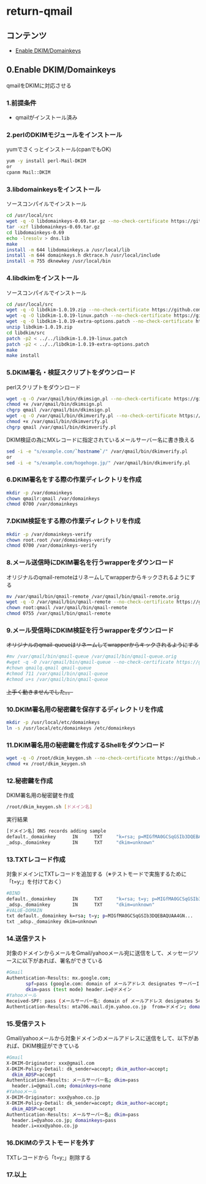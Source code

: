 # return-qmail

## コンテンツ

* [Enable DKIM/Domainkeys](#0enable-dkimdomainkeys)

## 0.Enable DKIM/Domainkeys

qmailをDKIMに対応させる

### 1.前提条件

* qmailがインストール済み

### 2.perlのDKIMモジュールをインストール

yumでさくっとインストール(cpanでもOK)
```sh
yum -y install perl-Mail-DKIM
or
cpanm Mail::DKIM
```

### 3.libdomainkeysをインストール

ソースコンパイルでインストール
```sh
cd /usr/local/src
wget -q -O libdomainkeys-0.69.tar.gz --no-check-certificate https://github.com/corokada/return-qmail/raw/master/libdomainkeys-0.69.tar.gz
tar -xzf libdomainkeys-0.69.tar.gz
cd libdomainkeys-0.69
echo -lresolv > dns.lib
make
install -m 644 libdomainkeys.a /usr/local/lib
install -m 644 domainkeys.h dktrace.h /usr/local/include
install -m 755 dknewkey /usr/local/bin
```

### 4.libdkimをインストール

ソースコンパイルでインストール
```sh
cd /usr/local/src
wget -q -O libdkim-1.0.19.zip --no-check-certificate https://github.com/corokada/return-qmail/raw/master/libdkim-1.0.19.zip
wget -q -O libdkim-1.0.19-linux.patch --no-check-certificate https://github.com/corokada/return-qmail/raw/master/libdkim-1.0.19-linux.patch
wget -q -O libdkim-1.0.19-extra-options.patch --no-check-certificate https://github.com/corokada/return-qmail/raw/master/libdkim-1.0.19-extra-options.patch
unzip libdkim-1.0.19.zip
cd libdkim/src
patch -p2 < ../../libdkim-1.0.19-linux.patch
patch -p2 < ../../libdkim-1.0.19-extra-options.patch
make
make install
```

### 5.DKIM署名・検証スクリプトをダウンロード
perlスクリプトをダウンロード
```sh
wget -q -O /var/qmail/bin/dkimsign.pl --no-check-certificate https://github.com/corokada/return-qmail/raw/master/dkimsign.pl
chmod +x /var/qmail/bin/dkimsign.pl
chgrp qmail /var/qmail/bin/dkimsign.pl
wget -q -O /var/qmail/bin/dkimverify.pl --no-check-certificate https://github.com/corokada/return-qmail/raw/master/dkimverify.pl
chmod +x /var/qmail/bin/dkimverify.pl
chgrp qmail /var/qmail/bin/dkimverify.pl
```
DKIM検証の為にMXレコードに指定されているメールサーバー名に書き換える
```sh
sed -i -e "s/example.com/`hostname`/" /var/qmail/bin/dkimverify.pl
or
sed -i -e "s/example.com/hogehoge.jp/" /var/qmail/bin/dkimverify.pl
```

### 6.DKIM署名をする際の作業ディレクトリを作成
```sh
mkdir -p /var/domainkeys
chown qmailr:qmail /var/domainkeys
chmod 0700 /var/domainkeys
```

### 7.DKIM検証をする際の作業ディレクトリを作成
```sh
mkdir -p /var/domainkeys-verify
chown root.root /var/domainkeys-verify
chmod 0700 /var/domainkeys-verify
```

### 8.メール送信時にDKIM署名を行うwrapperをダウンロード
オリジナルのqmail-remoteはリネームしてwrapperからキックされるようにする
```sh
mv /var/qmail/bin/qmail-remote /var/qmail/bin/qmail-remote.orig
wget -q -O /var/qmail/bin/qmail-remote --no-check-certificate https://github.com/corokada/return-qmail/raw/master/qmail-remote
chown root:qmail /var/qmail/bin/qmail-remote
chmod 0755 /var/qmail/bin/qmail-remote
```

### 9.メール受信時にDKIM検証を行うwrapperをダウンロード
~~オリジナルのqmail-queueはリネームしてwrapperからキックされるようにする~~
```sh
#mv /var/qmail/bin/qmail-queue /var/qmail/bin/qmail-queue.orig
#wget -q -O /var/qmail/bin/qmail-queue --no-check-certificate https://github.com/corokada/return-qmail/raw/master/qmail-queue
#chown qmailq.qmail qmail-queue
#chmod 711 /var/qmail/bin/qmail-queue
#chmod u+s /var/qmail/bin/qmail-queue
```
~~上手く動きませんでした。。~~

### 10.DKIM署名用の秘密鍵を保存するディレクトリを作成
```sh
mkdir -p /usr/local/etc/domainkeys
ln -s /usr/local/etc/domainkeys /etc/domainkeys
```

### 11.DKIM署名用の秘密鍵を作成するShellをダウンロード
```sh
wget -q -O /root/dkim_keygen.sh --no-check-certificate https://github.com/corokada/return-qmail/raw/master/dkim_keygen.sh
chmod +x /root/dkim_keygen.sh
```

### 12.秘密鍵を作成
DKIM署名用の秘密鍵を作成
```sh
/root/dkim_keygen.sh [ドメイン名]
```
実行結果
```sh
[ドメイン名] DNS records adding sample
default._domainkey      IN      TXT     "k=rsa; p=MIGfMA0GCSqGSIb3DQEBAQUAA4GN..."
_adsp._domainkey        IN      TXT     "dkim=unknown"
```

### 13.TXTレコード作成

対象ドメインにTXTレコードを追加する（※テストモードで実施するために「t=y;」を付けておく）
```sh
#BIND
default._domainkey      IN      TXT     "k=rsa; t=y; p=MIGfMA0GCSqGSIb3DQEBAQUAA4GN..."
_adsp._domainkey        IN      TXT     "dkim=unknown"
#VALUE-DOMAIN
txt default._domainkey k=rsa; t=y; p=MIGfMA0GCSqGSIb3DQEBAQUAA4GN...
txt _adsp._domainkey dkim=unknown
```

### 14.送信テスト

対象のドメインからメールをGmail/yahooメール宛に送信をして、メッセージソースに以下があれば、署名ができている
```sh
#Gmail
Authentication-Results: mx.google.com;
       spf=pass (google.com: domain of メールアドレス designates サーバーIP as permitted sender) smtp.mailfrom=メールアドレス;
       dkim=pass (test mode) header.i=@ドメイン
#Yahooメール
Received-SPF: pass (メールサーバー名: domain of メールアドレス designates 54.64.79.211 as permitted sender) receiver=メールサーバー名; client-ip=サーバーIP; envelope-from=メールアドレス;
Authentication-Results: mta706.mail.djm.yahoo.co.jp  from=ドメイン; domainkeys=pass (ok); dkim=pass (ok); header.i=@ドメイン
```

### 15.受信テスト

Gmail/yahooメールから対象ドメインのメールアドレスに送信をして、以下があれば、DKIM検証ができている
```sh
#Gmail
X-DKIM-Originator: xxx@gmail.com
X-DKIM-Policy-Detail: dk_sender=accept; dkim_author=accept;
  dkim_ADSP=accept
Authentication-Results: メールサーバー名; dkim=pass
  header.i=@gmail.com; domainkeys=none
#Yahooメール
X-DKIM-Originator: xxx@yahoo.co.jp
X-DKIM-Policy-Detail: dk_sender=accept; dkim_author=accept;
  dkim_ADSP=accept
Authentication-Results: メールサーバー名; dkim=pass
  header.i=@yahoo.co.jp; domainkeys=pass
  header.i=xxx@yahoo.co.jp
```

### 16.DKIMのテストモードを外す

TXTレコードから「t=y;」削除する

### 17.以上
